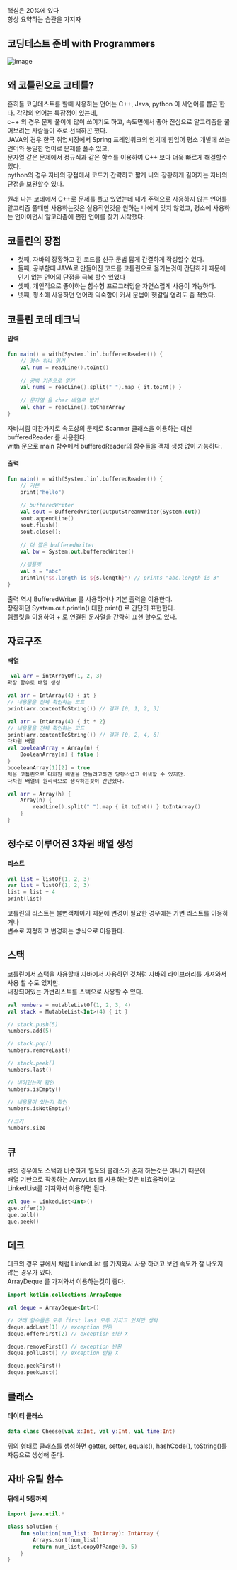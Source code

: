 핵심은 20%에 있다    
항상 요약하는 습관을 가지자

## 코딩테스트 준비 with Programmers
![image](https://github.com/chihyeonwon/programmers/assets/58906858/d58901f4-e1ad-48b3-80b2-132f5de9fdac)

## 왜 코틀린으로 코테를?
흔히들 코딩테스트를 할때 사용하는 언어는 C++, Java, python 이 세언어를 뽑곤 한다. 각각의 언어는 특장점이 있는데,     
c++ 의 경우 문제 풀이에 많이 쓰이기도 하고, 속도면에서 좋아 진심으로 알고리즘을 풀어보려는 사람들이 주로 선택하곤 했다.      
JAVA의 경우 한국 취업시장에서 Spring 프레임워크의 인기에 힘입어 평소 개발에 쓰는 언어와 동일한 언어로 문제를 풀수 있고,     
문자열 같은 문제에서 정규식과 같은 함수를 이용하여 C++ 보다 더욱 빠르게 해결할수 있다.     
python의 경우 자바의 장점에서 코드가 간략하고 짧게 나와 장황하게 길어지는 자바의 단점을 보완할수 있다.     

원래 나는 코테에서 C++로 문제를 풀고 있었는데 내가 주력으로 사용하지 않는 언어를       
알고리즘 풀때만 사용하는것은 실용적인것을 원하는 나에게 맞지 않았고, 평소에 사용하는 언어이면서 알고리즘에 편한 언어를 찾기 시작했다.       

## 코틀린의 장점
- 첫째, 자바의 장황하고 긴 코드를 신규 문법 답게 간결하게 작성할수 있다.
- 둘째, 공부할때 JAVA로 만들어진 코드를 코틀린으로 옮기는것이 간단하기 때문에 인기 없는 언어의 단점을 극복 할수 있었다
- 셋째, 개인적으로 좋아하는 함수형 프로그래밍을 자연스럽게 사용이 가능하다.
- 넷째, 평소에 사용하던 언어라 익숙함이 커서 문법이 헷갈릴 염려도 좀 적었다.

## 코틀린 코테 테크닉
#### 입력
```kotlin
fun main() = with(System.`in`.bufferedReader()) {
	// 정수 하나 읽기
	val num = readLine().toInt()
    
	// 공백 기준으로 읽기
	val nums = readLine().split(" ").map { it.toInt() }
    
	// 문자열 을 char 배열로 받기
	val char = readLine().toCharArray
}
```
자바처럼 마찬가지로 속도상의 문제로 Scanner 클래스을 이용하는 대신 bufferedReader 를 사용한다.     
with 문으로 main 함수에서 bufferedReader의 함수들을 객체 생성 없이 가능하다.     
 
#### 출력
```kotlin
fun main() = with(System.`in`.bufferedReader()) {
	// 기본
	print("hello")
    
	// bufferedWriter
	val sout = BufferedWriter(OutputStreamWriter(System.out))
	sout.appendLine()
	sout.flush()
	sout.close();
    
    // 더 짧은 bufferedWriter
    val bw = System.out.bufferedWriter()
    
	//템플릿
	val s = "abc"
	println("$s.length is ${s.length}") // prints "abc.length is 3"
}
```
출력 역시 BufferedWriter 를 사용하거나 기본 출력을 이용한다.    
장황하던 System.out.println() 대한 print() 로 간단히 표현한다.     
템플릿을 이용하여 + 로 연결된 문자열을 간략히 표현 할수도 있다.     

## 자료구조
#### 배열
```kotlin
 val arr = intArrayOf(1, 2, 3) 
확장 함수로 배열 생성

val arr = IntArray(4) { it }
// 내용물을 전체 확인하는 코드
print(arr.contentToString()) // 결과 [0, 1, 2, 3]

val arr = IntArray(4) { it * 2}
// 내용물을 전체 확인하는 코드
print(arr.contentToString()) // 결과 [0, 2, 4, 6]
다차원 배열
val booleanArray = Array(n) {
	BooleanArray(m) { false }
}
booeleanArray[1][2] = true
처음 코틀린으로 다차원 배열을 만들려고하면 당황스럽고 어색할 수 있지만.
다차원 배열의 원리적으로 생각하는것이 간단했다.

val arr = Array(h) {
	Array(n) {
		readLine().split(" ").map { it.toInt() }.toIntArray()
	}
}
```

## 정수로 이루어진 3차원 배열 생성

#### 리스트
```kotlin
val list = listOf(1, 2, 3)
var list = listOf(1, 2, 3)
list = list + 4
print(list)
```
코틀린의 리스트는 불변객체이기 때문에 변경이 필요한 경우에는 가변 리스트를 이용하거나     
변수로 지정하고 변경하는 방식으로 이용한다.     

## 스택
코틀린에서 스택을 사용할때 자바에서 사용하던 것처럼 자바의 라이브러리를 가져와서 사용 할 수도 있지만.    
내장되어있는 가변리스트를 스택으로 사용할 수 있다.     
```kotlin
val numbers = mutableListOf(1, 2, 3, 4)
val stack = MutableList<Int>(4) { it }

// stack.push(5)
numbers.add(5)

// stack.pop()
numbers.removeLast()

// stack.peek()
numbers.last()

// 비어있는지 확인
numbers.isEmpty()

// 내용물이 있는지 확인
numbers.isNotEmpty()

//크기
numbers.size
```

## 큐
큐의 경우에도 스택과 비슷하게 별도의 클래스가 존재 하는것은 아니기 때문에    
배열 기반으로 작동하는 ArrayList 를 사용하는것은 비효율적이고    
LinkedList를 기져와서 이용하면 된다.     
```kotlin
val que = LinkedList<Int>()
que.offer(3)
que.poll()
que.peek()
```
## 데크
데크의 경우 큐에서 처럼 LinkedList 를 가져와서 사용 하려고 보면 속도가 잘 나오지 않는 경우가 있다.     
ArrayDeque 를 가져와서 이용하는것이 좋다.     
```kotlin
import kotlin.collections.ArrayDeque

val deque = ArrayDeque<Int>()

// 아래 함수들은 모두 first last 모두 가지고 있지만 생략
deque.addLast(1) // exception 반환
deque.offerFirst(2) // exception 반환 X

deque.removeFirst() // exception 반환
deque.pollLast() // exception 반환 X

deque.peekFirst()
deque.peekLast()
```
## 클래스
#### 데이터 클래스
```kotlin
data class Cheese(val x:Int, val y:Int, val time:Int)
```
위의 형태로 클래스를 생성하면 getter, setter, equals(), hashCode(), toString()를 자동으로 생성해 준다.    

## 자바 유틸 함수
#### 뒤에서 5등까지
```kotlin
import java.util.*

class Solution {
    fun solution(num_list: IntArray): IntArray {
        Arrays.sort(num_list)
        return num_list.copyOfRange(0, 5)
    }
}
```
